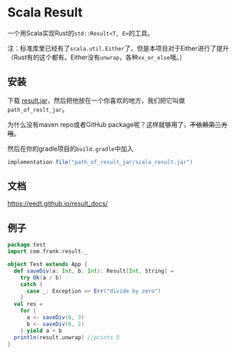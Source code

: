 # Scala Result

一个用Scala实现Rust的`std::Result<T, E>`的工具。

注：标准库里已经有了`scala.util.Either`了。但是本项目对于Either进行了提升（Rust有的这个都有。Either没有`unwrap`，各种`xx_or_else`哦。）

## 安装

下载 [result.jar](https://github.com/EEDT/Scala_Result/releases/download/2.5.1/Scala_Result.jar)，然后把他放在一个你喜欢的地方，我们把它叫做`path_of_reslt_jar`。

为什么没有maven repo或者GitHub package呢？这样就够用了，~~不依赖第三方哦~~。

然后在你的gradle项目的`build.gradle`中加入

```groovy
implementation file("path_of_result_jar/scala_result.jar")
```

## 文档

<https://eedt.github.io/result_docs/>

## 例子

```scala
package test
import com.frank.result._

object Test extends App {
  def saveDiv(a: Int, b: Int): Result[Int, String] =
    try Ok(a / b)
    catch {
      case _: Exception => Err("divide by zero")
    }
  val res =
    for {
      a <- saveDiv(6, 3)
      b <- saveDiv(6, 2)
    } yield a + b
  println(result.unwrap) //prints 5
}
```
